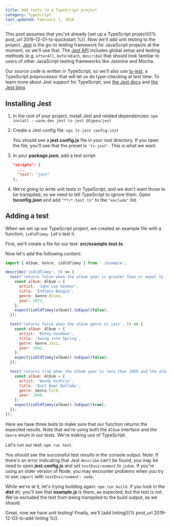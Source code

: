 ```yaml
---
title: Add tests to a TypeScript project
category: TypeScript
last_updated: February 1, 2019
---
```


This post assumes that you've already [set up a TypeScript project]({% post_url 2019-12-01-ts-quickstart %}). Now we'll add unit testing to the project. [Jest](https://jestjs.io/) is the go-to testing framework for JavaScript projects at the moment, so we'll use that. The [Jest API](https://jestjs.io/docs/en/api) includes global setup and testing methods (e.g. `afterAll`, `beforeEach`, `describe`) that should look familiar to users of other JavaScript testing frameworks like Jasmine and Mocha.

Our source code is written in TypeScript, so we'll also use [ts-jest](https://kulshekhar.github.io/ts-jest/), a TypeScript preprocessor that will let us do type-checking at test time. To learn more about Jest support for TypeScript, see [the Jest docs](https://jestjs.io/docs/en/getting-started#using-typescript) and [the Jest blog](https://jestjs.io/blog/2019/01/25/jest-24-refreshing-polished-typescript-friendly#typescript-support).

## Installing Jest

1. In the root of your project, install Jest and related dependencies: `npm install --save-dev jest ts-jest @types/jest`
1. Create a Jest config file: `npx ts-jest config:init`

   You should see a **jest.config.js** file in your root directory. If you open the file, you'll see that the preset is `'ts-jest'`. This is what we want.
1. In your **package.json**, add a test script:

   ```json
   "scripts": {
     ...
     "test": "jest"
   },
   ```

1. We're going to write unit tests in TypeScript, and we don't want those to be transpiled, so we need to tell TypeScript to ignore them. Open **tsconfig.json** and add `"**/*.test.ts"` to the `"exclude"` list.

## Adding a test

When we set up our TypeScript project, we created an example file with a function, `isOldTimey`. Let's test it. 

First, we'll create a file for our test: **src/example.test.ts**.

Now let's add the following content:

```javascript
import { Album, Genre, isOldTimey } from './example';

describe('isOldTimey', () => {
  test('returns false when the album year is greater than or equal to 1950', () => {
    const album: Album = {
      artist: 'John Lee Hooker',
      title: 'Endless Boogie',
      genre: Genre.Blues,
      year: 1971,
    };
    expect(isOldTimey(album)).toEqual(false);
  });

  test('returns false when the album genre is jazz', () => {
    const album: Album = {
      artist: 'Benny Goodman',
      title: 'Swing into Spring',
      genre: Genre.Jazz,
      year: 1941,
    };
    expect(isOldTimey(album)).toEqual(false);
  });

  test('returns true when the album year is less than 1950 and the album genre is folk', () => {
    const album: Album = {
      artist: 'Woody Guthrie',
      title: 'Dust Bowl Ballads',
      genre: Genre.Folk,
      year: 1940,
    };
    expect(isOldTimey(album)).toEqual(true);
  });
});
```

Here we have three tests to make sure that our function returns the expected results. Note that we're using both the `Album` interface and the `Genre` enum in our tests. We're making use of TypeScript.

Let's run our test: `npm run test`. 

You should see the successful test results in the console output. Note: If there's an error indicating that Jest `describe` can't be found, you may be need to open **jest.config.js** and set `testEnvironment` to `jsdom`. If you're using an older version of Node, you may encounter problems when you try to use `import` with `testEnvironment: node`.

While we're at it, let's trying building again: `npm run build`. If you look in the **dist** dir, you'll see that **example.js** is there, as expected, but the test is not. We've excluded the test from being transpiled to the build output, as we should.

Great, now we have unit testing! Finally, we'll [add linting]({% post_url 2019-12-03-ts-add-linting %}).